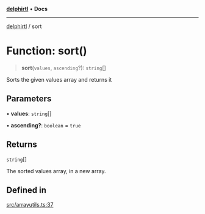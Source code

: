 [**delphirtl**](../README.md) • **Docs**

***

[delphirtl](../globals.md) / sort

# Function: sort()

> **sort**(`values`, `ascending`?): `string`[]

Sorts the given values array and returns it

## Parameters

• **values**: `string`[]

• **ascending?**: `boolean` = `true`

## Returns

`string`[]

The sorted values array, in a new array.

## Defined in

[src/arrayutils.ts:37](https://github.com/chuacw/delphirtl/blob/43018ba067448e7ddb820bbba64235119b6becfc/src/arrayutils.ts#L37)
